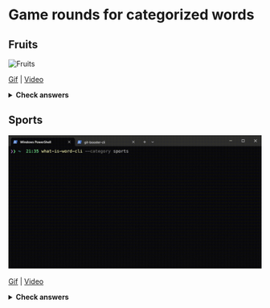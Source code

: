 # Game rounds for categorized words

## Fruits

![Fruits](../../media/categorized/what-is-word-cli-fruits-round.gif)

[Gif](../../media/categorized/what-is-word-cli-fruits-round.gif) | [Video](../../media/categorized/what-is-word-cli-fruits-round.mp4)

<details>
  <summary><strong>Check answers</strong></summary>

[Fruits answers](../../media/categorized/answers/what-is-word-cli-fruits-round-answers.gif)
</details>

## Sports

![Sports](../../media/categorized/what-is-word-cli-sports-round.gif)

[Gif](../../media/categorized/what-is-word-cli-sports-round.gif) | [Video](../../media/categorized/what-is-word-cli-sports-round.mp4)

<details>
  <summary><strong>Check answers</strong></summary>

[Sports answers](../../media/categorized/answers/what-is-word-cli-sports-round-answers.gif)
</details>

